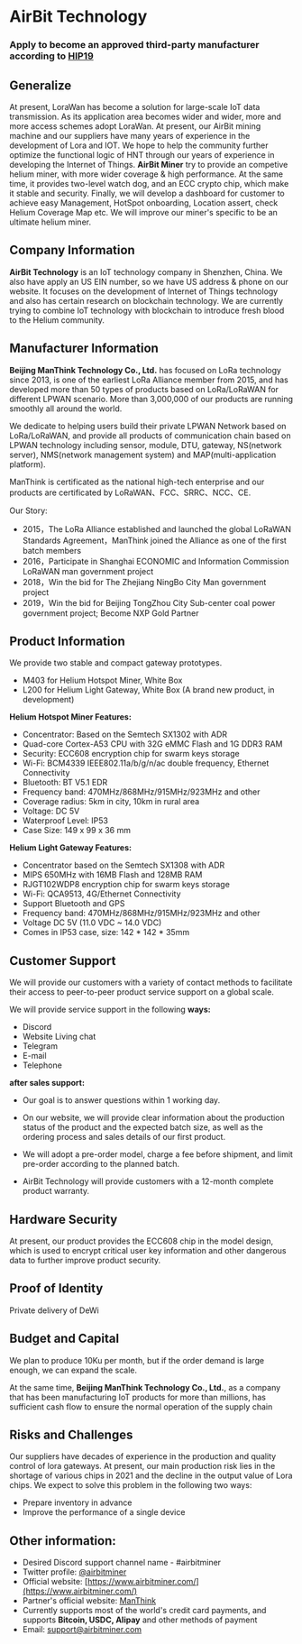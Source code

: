 # AirBit Technology

### Apply to become an approved third-party manufacturer according to [HIP19](https://github.com/helium/HIP/blob/master/0019-third-party-manufacturers.md)

## Generalize

  At present, LoraWan has become a solution for large-scale IoT data transmission. As its application area becomes wider and wider, more and more access schemes adopt LoraWan. At present, our AirBit mining machine and our suppliers have many years of experience in the development of Lora and IOT. We hope to help the community further optimize the functional logic of HNT through our years of experience in developing the Internet of Things.
  **AirBit Miner** try to provide an competive helium miner, with more wider coverage & high performance. At the same time, it provides two-level watch dog, and an ECC crypto chip, which make it stable and security. Finally, we will develop a dashboard for customer to achieve easy Management, HotSpot onboarding, Location assert, check Helium Coverage Map etc. We will improve our miner's specific to be an ultimate helium miner.

## Company Information

  **AirBit Technology** is an IoT technology company in Shenzhen, China. We also have apply an US EIN number, so we have US address & phone on our website. It focuses on the development of Internet of Things technology and also has certain research on blockchain technology. We are currently trying to combine IoT technology with blockchain to introduce fresh blood to the Helium community.

## Manufacturer Information

   **Beijing ManThink Technology Co., Ltd.** has focused on LoRa technology since 2013, is one of the earliest LoRa Alliance member from 2015, and has developed more than 50 types of products based on LoRa/LoRaWAN for different LPWAN scenario. More than 3,000,000 of our products are running smoothly all around the world.
   
We dedicate to helping users build their private LPWAN Network based on LoRa/LoRaWAN, and provide all products of communication chain based on LPWAN technology including sensor, module, DTU, gateway, NS(network server), NMS(network management system) and MAP(multi-application platform).

ManThink is certificated as the national high-tech enterprise and our products are certificated by LoRaWAN、FCC、SRRC、NCC、CE.

Our Story:

- 2015，The LoRa Alliance established and launched the global LoRaWAN Standards Agreement，ManThink joined the Alliance as one of the first batch members
- 2016，Participate in Shanghai ECONOMIC and Information Commission LoRaWAN man government project
- 2018，Win the bid for The Zhejiang NingBo City Man government project
- 2019，Win the bid for Beijing TongZhou City Sub-center coal power government project; Become NXP Gold Partner



## Product Information
We provide two stable and compact gateway prototypes.

* M403 for Helium Hotspot Miner, White Box
* L200 for Helium Light Gateway, White Box (A brand new product, in development)

**Helium Hotspot Miner Features:** 

* Concentrator: Based on the Semtech SX1302 with ADR
* Quad-core Cortex-A53 CPU with 32G eMMC Flash and 1G DDR3 RAM
* Security: ECC608 encryption chip for swarm keys storage
* Wi-Fi: BCM4339 IEEE802.11a/b/g/n/ac double frequency, Ethernet Connectivity
* Bluetooth: BT V5.1 EDR
* Frequency band: 470MHz/868MHz/915MHz/923MHz and other
* Coverage radius: 5km in city, 10km in rural area
* Voltage: DC 5V 
* Waterproof Level: IP53 
* Case Size: 149 x 99 x 36 mm

**Helium Light Gateway Features:**

* Concentrator based on the Semtech SX1308 with ADR
* MIPS 650MHz with 16MB Flash and 128MB RAM
* RJGT102WDP8 encryption chip for swarm keys storage
* Wi-Fi: QCA9513, 4G/Ethernet Connectivity
* Support Bluetooth and GPS
* Frequency band: 470MHz/868MHz/915MHz/923MHz and other
* Voltage DC 5V (11.0 VDC ~ 14.0 VDC)
* Comes in IP53 case, size: 142 * 142 * 35mm
  


## Customer Support

 We will provide our customers with a variety of contact methods to facilitate their access to peer-to-peer product service support on a global scale.

We will provide service support in the following **ways:**

- Discord
- Website Living chat
- Telegram
- E-mail
- Telephone

**after sales support:**

- Our goal is to answer questions within 1 working day.

- On our website, we will provide clear information about the production status of the product and the expected batch size, as well as the ordering process and sales details of our first product.

- We will adopt a pre-order model, charge a fee before shipment, and limit pre-order according to the planned batch.
- AirBit Technology will provide customers with a 12-month complete product warranty.

## Hardware Security

 At present, our product provides the ECC608 chip in the model design, which is used to encrypt critical user key information and other dangerous data to further improve product security.

## Proof of Identity

Private delivery of DeWi

## Budget and Capital

 We plan to produce 10Ku per month, but if the order demand is large enough, we can expand the scale.

 At the same time, **Beijing ManThink Technology Co., Ltd.**, as a company that has been manufacturing IoT products for more than millions, has sufficient cash flow to ensure the normal operation of the supply chain

## Risks and Challenges

  Our suppliers have decades of experience in the production and quality control of lora gateways. At present, our main production risk lies in the shortage of various chips in 2021 and the decline in the output value of Lora chips. We expect to solve this problem in the following two ways:

- Prepare inventory in advance
- Improve the performance of a single device

## Other information:

- Desired Discord support channel name - #airbitminer
- Twitter profile: [@airbitminer](https://twitter.com/airbitminer)
- Official website: [https://www.airbitminer.com/](https://www.airbitminer.com/)
- Partner's official website: [ManThink](http://www.manthink.cn/english)
- Currently supports most of the world's credit card payments, and supports **Bitcoin, USDC, Alipay** and other methods of payment
- Email: support@airbitminer.com


